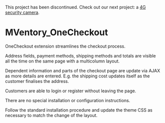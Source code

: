 This project has been discontinued. Check out our next project: a [4G security camera](https://sensorable.io).

MVentory_OneCheckout
====================



OneCheckout extension streamlines the checkout process.

Address fields, payment methods, shipping methods and totals are visible all the time on the same page with a multicolumn layout.

Dependent information and parts of the checkout page are update via AJAX as more details are entered. E.g. the shipping cost updates itself as the customer finalises the address.

Customers are able to login or register without leaving the page.

There are no special installation or configuration instructions.

Follow the standard installation procedure and update the theme CSS as necessary to match the change of the layout.
